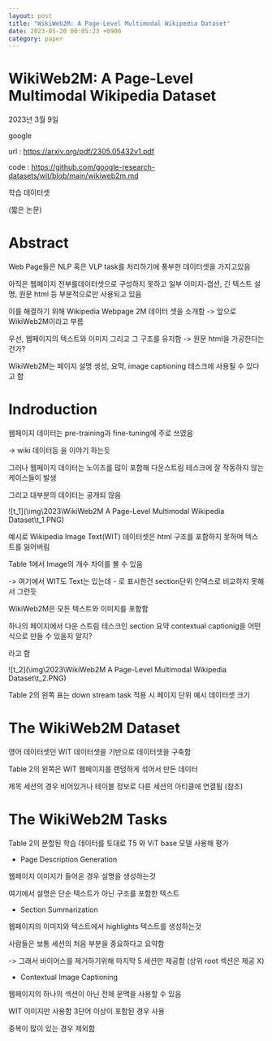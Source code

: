 ```yaml
---
layout: post
title: "WikiWeb2M: A Page-Level Multimodal Wikipedia Dataset"
date: 2023-05-20 00:05:23 +0900
category: paper
---
```


# WikiWeb2M: A Page-Level Multimodal Wikipedia Dataset

2023년 3월 9일

google

url : https://arxiv.org/pdf/2305.05432v1.pdf

code : https://github.com/google-research-datasets/wit/blob/main/wikiweb2m.md

학습 데이터셋 

(짧은 논문)

# Abstract

Web Page들은 NLP 혹은 VLP task를 처리하기에 풍부한 데이터셋을 가지고있음

아직은 웹페이지 전부를데이터셋으로 구성하지 못하고 일부 이미지-캡션, 긴 텍스트 설명, 원문 html 등 부분적으로만 사용되고 있음 

이를 해결하기 위해 Wikipedia Webpage 2M 데이터 셋을 소개함 -> 앞으로 WikiWeb2M이라고 부름

우선,  웹페이지의 텍스트와 이미지 그리고 그 구조를 유지함 -> 원문 html을 가공한다는 건가?



WikiWeb2M는 페이지 설명 생성, 요약, image captioning 테스크에 사용될 수 있다고 함 



# Indroduction

웹페이지 데이터는 pre-training과 fine-tuning에 주로 쓰였음

-> wiki 데이터등 을 이야기 하는듯

그러나 웹페이지 데이터는 노이즈를 많이 포함해 다운스트림 테스크에 잘 작동하지 않는 케이스들이 발생 

그리고 대부분의 데이터는 공개되 않음 

![t_1](\img\2023\WikiWeb2M A Page-Level Multimodal Wikipedia Dataset\t_1.PNG)

예시로 Wikipedia Image Text(WIT) 데이터셋은 html 구조를 포함하지 못하며 텍스트를 잃어버림 

 Table 1에서 Image의 개수 차이를 볼 수 있음 

-> 여기에서 WIT도 Text는 있는데 - 로 표시한건 section단위 인덱스로 비교하지 못해서 그런듯 

WikiWeb2M은 모든 텍스트와 이미지를 포함함 

하나의 페이지에서 다운 스트림 테스크인 section 요약 contextual captionig을 어떤식으로 만들 수 있을지 알지?

라고 함 

![t_2](\img\2023\WikiWeb2M A Page-Level Multimodal Wikipedia Dataset\t_2.PNG)

Table 2의 왼쪽 표는 down stream task 적용 시 페이지 단위 예시 데이터셋 크기

# The WikiWeb2M Dataset

영어 데이터셋인 WIT 데이터셋을 기반으로 데이터셋을 구축함

Table 2의 왼쪽은 WIT 웹페이지를 랜덤하게 섞어서 만든 데이터 

제목 세션의 경우 비어있거나 테이블 정보로 다른 세션의 아티클에 연결됨 (참조)

# The WikiWeb2M Tasks

Table 2의 분할된 학습 데이터를 토대로 T5 와 ViT base 모델 사용해 평가

- Page Description Generation


웹페이지 이미지가 들어온 경우 설명을 생성하는것 

여기에서 설명은 단순 텍스트가 아닌 구조를 포함한 텍스트 

- Section Summarization

웹페이지의 이미지와 텍스트에서 highlights 텍스트를 생성하는것 

사람들은 보통 세션의 처음 부분을 중요하다고 요약함 

-> 그래서 바이어스를 제거하기위해 마지막 5 세션만 제공함 (상위 root 섹션은 제공 X)

- Contextual Image Captioning

웹페이지의 하나의 섹션이 아닌 전체 문맥을 사용할 수 있음 

WIT 이미지만 사용함  3단어 이상이 포함된 경우 사용

중복이 많이 있는 경우 제외함 


